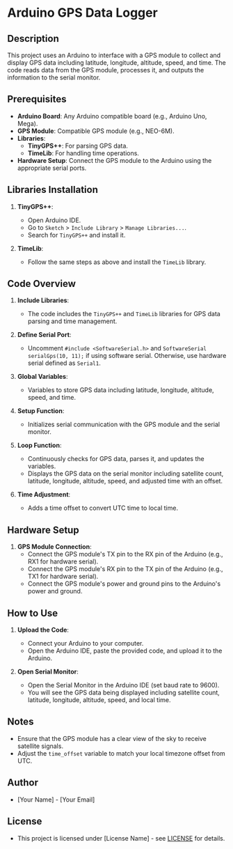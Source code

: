 # Arduino GPS Data Logger

## Description

This project uses an Arduino to interface with a GPS module to collect and display GPS data including latitude, longitude, altitude, speed, and time. The code reads data from the GPS module, processes it, and outputs the information to the serial monitor.

## Prerequisites

- **Arduino Board**: Any Arduino compatible board (e.g., Arduino Uno, Mega).
- **GPS Module**: Compatible GPS module (e.g., NEO-6M).
- **Libraries**:
  - **TinyGPS++**: For parsing GPS data.
  - **TimeLib**: For handling time operations.
- **Hardware Setup**: Connect the GPS module to the Arduino using the appropriate serial ports.

## Libraries Installation

1. **TinyGPS++**:

   - Open Arduino IDE.
   - Go to `Sketch` > `Include Library` > `Manage Libraries...`.
   - Search for `TinyGPS++` and install it.

2. **TimeLib**:
   - Follow the same steps as above and install the `TimeLib` library.

## Code Overview

1. **Include Libraries**:

   - The code includes the `TinyGPS++` and `TimeLib` libraries for GPS data parsing and time management.

2. **Define Serial Port**:

   - Uncomment `#include <SoftwareSerial.h>` and `SoftwareSerial serialGps(10, 11);` if using software serial. Otherwise, use hardware serial defined as `Serial1`.

3. **Global Variables**:

   - Variables to store GPS data including latitude, longitude, altitude, speed, and time.

4. **Setup Function**:

   - Initializes serial communication with the GPS module and the serial monitor.

5. **Loop Function**:

   - Continuously checks for GPS data, parses it, and updates the variables.
   - Displays the GPS data on the serial monitor including satellite count, latitude, longitude, altitude, speed, and adjusted time with an offset.

6. **Time Adjustment**:
   - Adds a time offset to convert UTC time to local time.

## Hardware Setup

1. **GPS Module Connection**:
   - Connect the GPS module's TX pin to the RX pin of the Arduino (e.g., RX1 for hardware serial).
   - Connect the GPS module's RX pin to the TX pin of the Arduino (e.g., TX1 for hardware serial).
   - Connect the GPS module's power and ground pins to the Arduino's power and ground.

## How to Use

1. **Upload the Code**:

   - Connect your Arduino to your computer.
   - Open the Arduino IDE, paste the provided code, and upload it to the Arduino.

2. **Open Serial Monitor**:
   - Open the Serial Monitor in the Arduino IDE (set baud rate to 9600).
   - You will see the GPS data being displayed including satellite count, latitude, longitude, altitude, speed, and local time.

## Notes

- Ensure that the GPS module has a clear view of the sky to receive satellite signals.
- Adjust the `time_offset` variable to match your local timezone offset from UTC.

## Author

- [Your Name] - [Your Email]

## License

- This project is licensed under [License Name] - see [LICENSE](LICENSE) for details.
